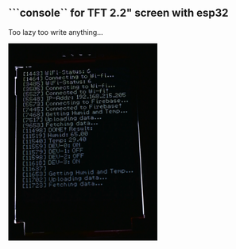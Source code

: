 ## ```console`` for TFT 2.2" screen with esp32
Too lazy too write anything...

<img src="imgs/image.png" style="width:300px;" alt="img">
